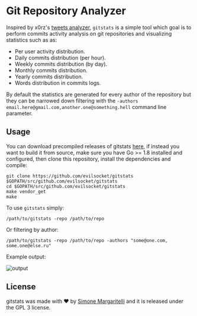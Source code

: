 # Git Repository Analyzer

Inspired by x0rz's [tweets analyzer](https://github.com/x0rz/tweets_analyzer), `gitstats` is a simple tool which goal is to perform commits activity analysis on git repositories and visualizing statistics such as as:

* Per user activity distribution.
* Daily commits distribution (per hour). 
* Weekly commits distribution (by day).
* Monthly commits distribution. 
* Yearly commits distribution.
* Words distribution in commits logs.

By default the statistics are generated for every author of the repository but they can be narrowed down filtering with the `-authors email.here@gmail.com,another.one@something.hell` command line parameter.

## Usage

You can download precompiled releases of gitstats [here](https://github.com/evilsocket/gitstats/releases), if instead you want to build it from source, make sure you have Go >= 1.8 installed and configured, then clone this repository, install the dependencies and compile:

    git clone https://github.com/evilsocket/gitstats $GOPATH/src/github.com/evilsocket/gitstats
    cd $GOPATH/src/github.com/evilsocket/gitstats
    make vendor_get
    make

To use `gitstats` simply:

    /path/to/gitstats -repo /path/to/repo

Or filtering by author:

    /path/to/gitstats -repo /path/to/repo -authors "some@one.com, some.one@else.ru"

Example output:

![output](https://i.imgur.com/e4kGoAn.png)

## License

gitstats was made with ♥  by [Simone Margaritelli](https://www.evilsocket.net/) and it is released under the GPL 3 license.

